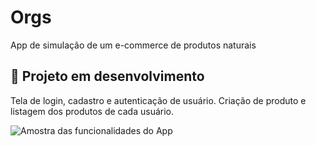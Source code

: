 # Orgs

App de simulação de um e-commerce de produtos naturais

## 🧪 Projeto em desenvolvimento

Tela de login, cadastro e autenticação de usuário. Criação de produto e listagem dos produtos de cada usuário.

![Amostra das funcionalidades do App](https://user-images.githubusercontent.com/8989346/145200235-342f5f66-451a-4150-9f52-94e2385a7d9c.gif)


<!-- ## 📁 Acesso ao projeto

## 🔨 Funcionalidades do projeto

A partir do Orgs você pode cadastrar, alterar, remover e listar produtos.

Se possível, apresente um exemplo visual do projeto, seja gif, imagens ou vídeo, abaixo segue um exemplo:

![](https://github.com/alura-cursos/android-com-kotlin-personalizando-ui/raw/master/img/amostra.gif)

## ✔️ Técnicas e tecnologias utilizadas

**Faça uma lista de tecnologias e técnicas utilizadas (a justificativa e descrição são opcionais)**:

- `Funcionalidade 1`: descrição da funcionalidade 1
- `Funcionalidade 2`: descrição da funcionalidade 2
  - `Funcionalidade 2a`: descrição da funcionalidade 2a relacionada à funcionalidade 2
- `Funcionalidade 3`: descrição da funcionalidade 3

## 📁 Acesso ao projeto

**Indique como é possível baixar ou acessar o código fonte do projeto, seja projeto inicial ou final**

## 🛠️ Abrir e rodar o projeto

**Apresente as instruções necessárias para abrir e executar o projeto**

## 📚 Mais informações do curso

**Faça um CTA (_call to action_) para o curso do projeto**
